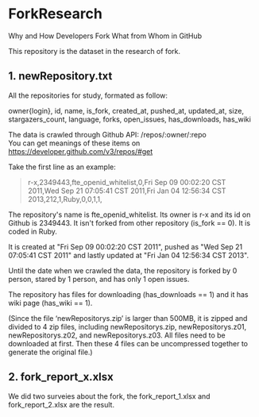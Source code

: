 # ForkResearch
Why and How Developers Fork What from Whom in GitHub

This repository is the dataset in the research of fork.

## 1. newRepository.txt

All the repositories for study, formated as follow:

owner{login}, id, name, is_fork, created_at, pushed_at, updated_at, size, stargazers_count, language, forks, open_issues, has_downloads, has_wiki

The data is crawled through Github API: /repos/:owner/:repo  
You can get meanings of these items on https://developer.github.com/v3/repos/#get

Take the first line as an example:
> r-x,2349443,fte_openid_whitelist,0,Fri Sep 09 00:02:20 CST 2011,Wed Sep 21 07:05:41 CST 2011,Fri Jan 04 12:56:34 CST 2013,212,1,Ruby,0,0,1,1,

The repository's name is fte_openid_whitelist. Its owner is r-x and its id on Github is 2349443. It isn't forked from other repository (is_fork == 0). It is coded in Ruby.

It is created at "Fri Sep 09 00:02:20 CST 2011", pushed as "Wed Sep 21 07:05:41 CST 2011" and lastly updated at "Fri Jan 04 12:56:34 CST 2013".

Until the date when we crawled the data, the repository is forked by 0 person, stared by 1 person, and has only 1 open issues.

The repository has files for downloading (has_downloads == 1) and it has wiki page (has_wiki == 1).

(Since the file ‘newRepositorys.zip’ is larger than 500MB, it is zipped and divided to 4 zip files, including newRepositorys.zip, newRepositorys.z01, newRepositorys.z02, and newRepositorys.z03. All files need to be downloaded at first. Then these 4 files can be uncompressed together to generate the original file.)

## 2. fork_report_x.xlsx

We did two surveies about the fork, the fork_report_1.xlsx and fork_report_2.xlsx are the result.
